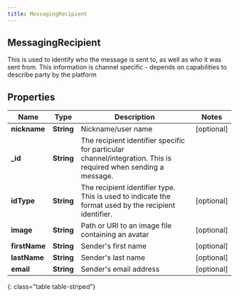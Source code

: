 ```yaml
---
title: MessagingRecipient
---
```

## MessagingRecipient
This is used to identify who the message is sent to, as well as who it was sent from. This information is channel specific - depends on capabilities to describe party by the platform

## Properties

|Name | Type | Description | Notes|
|------------ | ------------- | ------------- | -------------|
| **nickname** | **String** | Nickname/user name | [optional] |
| **_id** | **String** | The recipient identifier specific for particular channel/integration. This is required when sending a message. | |
| **idType** | **String** | The recipient identifier type. This is used to indicate the format used by the recipient identifier. | [optional] |
| **image** | **String** | Path or URI to an image file containing an avatar | [optional] |
| **firstName** | **String** | Sender&#39;s first name | [optional] |
| **lastName** | **String** | Sender&#39;s last name | [optional] |
| **email** | **String** | Sender&#39;s email address | [optional] |
{: class="table table-striped"}


